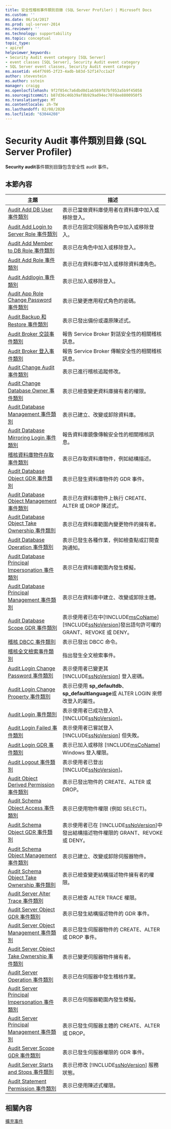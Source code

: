 ```yaml
---
title: 安全性稽核事件類別目錄 (SQL Server Profiler) | Microsoft Docs
ms.custom: ''
ms.date: 06/14/2017
ms.prod: sql-server-2014
ms.reviewer: ''
ms.technology: supportability
ms.topic: conceptual
topic_type:
- apiref
helpviewer_keywords:
- Security Audit event category [SQL Server]
- event classes [SQL Server], Security Audit event category
- SQL Server event classes, Security Audit event category
ms.assetid: e64f7695-2f23-4adb-b83d-52f147cc1a2f
author: stevestein
ms.author: sstein
manager: craigg
ms.openlocfilehash: 9f2f854c7a6dbd0d1ab569f87bf053a5b9f45058
ms.sourcegitcommit: b87d36c46b39af8b929ad94ec707dee8800950f5
ms.translationtype: MT
ms.contentlocale: zh-TW
ms.lasthandoff: 02/08/2020
ms.locfileid: "63044208"
---
```

# <a name="security-audit-event-category-sql-server-profiler"></a>Security Audit 事件類別目錄 (SQL Server Profiler)
  **Security audit**事件類別目錄包含安全性 audit 事件。  
  
## <a name="in-this-section"></a>本節內容  
  
|主題|描述|  
|-----------|-----------------|  
|[Audit Add DB User 事件類別](audit-add-db-user-event-class.md)|表示已當做資料庫使用者在資料庫中加入或移除登入。|  
|[Audit Add Login to Server Role 事件類別](audit-add-login-to-server-role-event-class.md)|表示已在固定伺服器角色中加入或移除登入。|  
|[Audit Add Member to DB Role 事件類別](audit-add-member-to-db-role-event-class.md)|表示已在角色中加入或移除登入。|  
|[Audit Add Role 事件類別](audit-add-role-event-class.md)|表示已在資料庫中加入或移除資料庫角色。|  
|[Audit Addlogin 事件類別](audit-addlogin-event-class.md)|表示已加入或移除登入。|  
|[Audit App Role Change Password 事件類別](audit-app-role-change-password-event-class.md)|表示已變更應用程式角色的密碼。|  
|[Audit Backup 和 Restore 事件類別](audit-backup-and-restore-event-class.md)|表示已發出備份或還原陳述式。|  
|[Audit Broker 交談事件類別](broker-conversation-event-class.md)|報告 Service Broker 對話安全性的相關稽核訊息。|  
|[Audit Broker 登入事件類別](audit-broker-login-event-class.md)|報告 Service Broker 傳輸安全性的相關稽核訊息。|  
|[Audit Change Audit 事件類別](audit-change-audit-event-class.md)|表示已進行稽核追蹤修改。|  
|[Audit Change Database Owner 事件類別](audit-change-database-owner-event-class.md)|表示已檢查變更資料庫擁有者的權限。|  
|[Audit Database Management 事件類別](audit-database-management-event-class.md)|表示已建立、改變或卸除資料庫。|  
|[Audit Database Mirroring Login 事件類別](audit-database-mirroring-login-event-class.md)|報告資料庫鏡像傳輸安全性的相關稽核訊息。|  
|[稽核資料庫物件存取事件類別](audit-database-object-access-event-class.md)|表示已存取資料庫物件，例如結構描述。|  
|[Audit Database Object GDR 事件類別](audit-database-object-gdr-event-class.md)|表示已發生資料庫物件的 GDR 事件。|  
|[Audit Database Object Management 事件類別](audit-database-object-management-event-class.md)|表示已在資料庫物件上執行 CREATE、ALTER 或 DROP 陳述式。|  
|[Audit Database Object Take Ownership 事件類別](audit-database-object-take-ownership-event-class.md)|表示已在資料庫範圍內變更物件的擁有者。|  
|[Audit Database Operation 事件類別](audit-database-operation-event-class.md)|表示已發生各種作業，例如檢查點或訂閱查詢通知。|  
|[Audit Database Principal Impersonation 事件類別](audit-database-principal-impersonation-event-class.md)|表示已在資料庫範圍內發生模擬。|  
|[Audit Database Principal Management 事件類別](audit-database-principal-management-event-class.md)|表示已在資料庫中建立、改變或卸除主體。|  
|[Audit Database Scope GDR 事件類別](audit-database-scope-gdr-event-class.md)|表示使用者已在中[!INCLUDE[msCoName](../../includes/msconame-md.md)] [!INCLUDE[ssNoVersion](../../includes/ssnoversion-md.md)]發出語句許可權的 GRANT、REVOKE 或 DENY。|  
|[稽核 DBCC 事件類別](audit-dbcc-event-class.md)|表示已發出 DBCC 命令。|  
|[稽核全文檢索事件類別](audit-fulltext-event-class.md)|指出發生全文檢索事件。|  
|[Audit Login Change Password 事件類別](audit-login-change-password-event-class.md)|表示使用者已變更其 [!INCLUDE[ssNoVersion](../../includes/ssnoversion-md.md)] 登入密碼。|  
|[Audit Login Change Property 事件類別](audit-login-change-property-event-class.md)|表示已使用 **sp_defaultdb**、 **sp_defaultlanguage**或 ALTER LOGIN 來修改登入的屬性。|  
|[Audit Login 事件類別](audit-login-event-class.md)|表示使用者已成功登入 [!INCLUDE[ssNoVersion](../../includes/ssnoversion-md.md)]。|  
|[Audit Login Failed 事件類別](audit-login-failed-event-class.md)|表示使用者已嘗試登入 [!INCLUDE[ssNoVersion](../../includes/ssnoversion-md.md)] 但失敗。|  
|[Audit Login GDR 事件類別](audit-login-gdr-event-class.md)|表示已加入或移除 [!INCLUDE[msCoName](../../includes/msconame-md.md)] Windows 登入權限。|  
|[Audit Logout 事件類別](audit-logout-event-class.md)|表示使用者已登出 [!INCLUDE[ssNoVersion](../../includes/ssnoversion-md.md)]。|  
|[Audit Object Derived Permission 事件類別](audit-object-derived-permission-event-class.md)|表示已發出物件的 CREATE、ALTER 或 DROP。|  
|[Audit Schema Object Access 事件類別](audit-schema-object-access-event-class.md)|表示已使用物件權限 (例如 SELECT)。|  
|[Audit Schema Object GDR 事件類別](audit-schema-object-gdr-event-class.md)|表示使用者已在 [!INCLUDE[ssNoVersion](../../includes/ssnoversion-md.md)]中發出結構描述物件權限的 GRANT、REVOKE 或 DENY。|  
|[Audit Schema Object Management 事件類別](audit-schema-object-management-event-class.md)|表示已建立、改變或卸除伺服器物件。|  
|[Audit Schema Object Take Ownership 事件類別](audit-schema-object-take-ownership-event-class.md)|表示已檢查變更結構描述物件擁有者的權限。|  
|[Audit Server Alter Trace 事件類別](audit-server-alter-trace-event-class.md)|表示已檢查 ALTER TRACE 權限。|  
|[Audit Server Object GDR 事件類別](audit-server-object-gdr-event-class.md)|表示已發生結構描述物件的 GDR 事件。|  
|[Audit Server Object Management 事件類別](audit-server-object-management-event-class.md)|表示已發生伺服器物件的 CREATE、ALTER 或 DROP 事件。|  
|[Audit Server Object Take Ownership 事件類別](audit-server-object-take-ownership-event-class.md)|表示已變更伺服器物件擁有者。|  
|[Audit Server Operation 事件類別](audit-server-operation-event-class.md)|表示已在伺服器中發生稽核作業。|  
|[Audit Server Principal Impersonation 事件類別](audit-server-principal-impersonation-event-class.md)|表示已在伺服器範圍內發生模擬。|  
|[Audit Server Principal Management 事件類別](audit-server-principal-management-event-class.md)|表示已發生伺服器主體的 CREATE、ALTER 或 DROP。|  
|[Audit Server Scope GDR 事件類別](audit-server-scope-gdr-event-class.md)|表示已發生伺服器權限的 GDR 事件。|  
|[Audit Server Starts and Stops 事件類別](audit-server-starts-and-stops-event-class.md)|表示已修改 [!INCLUDE[ssNoVersion](../../includes/ssnoversion-md.md)] 服務狀態。|  
|[Audit Statement Permission 事件類別](audit-statement-permission-event-class.md)|表示已使用陳述式權限。|  
  
## <a name="related-content"></a>相關內容  
 [擴充事件](../extended-events/extended-events.md)  
  
  
